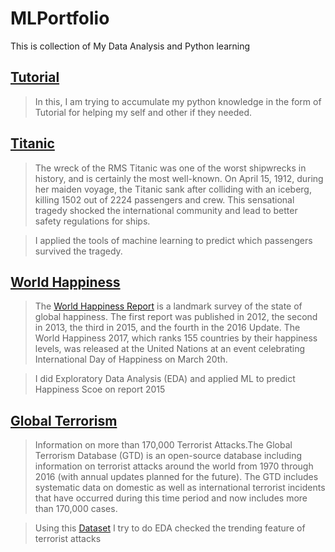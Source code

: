# MLPortfolio
This is collection of My Data Analysis and Python learning

## [Tutorial](https://github.com/Singhak/MLPortfolio/tree/master/Tutorials)

>In this, I am trying to accumulate my python knowledge in the form of Tutorial for helping my self and other if they needed.

## [Titanic](https://github.com/Singhak/MLPortfolio/tree/master/Titanic)

>The wreck of the RMS Titanic was one of the worst shipwrecks in history, and is certainly the most well-known.  On April 15, 1912, during her maiden voyage, the Titanic sank after colliding with an iceberg, killing 1502 out of 2224 passengers and crew.  This sensational tragedy shocked the international community and lead to better safety regulations for ships.

>I applied the tools of machine learning to predict which passengers survived the tragedy.

## [World Happiness](https://github.com/Singhak/MLPortfolio/tree/master/World_Happiness_Report)

>The [World Happiness Report](https://www.kaggle.com/unsdsn/world-happiness) is a landmark survey of the state of global happiness. The first report was published in 2012, the second in 2013, the third in 2015, and the fourth in the 2016 Update. The World Happiness 2017, which ranks 155 countries by their happiness levels, was released at the United Nations at an event celebrating International Day of Happiness on March 20th.

>I did  Exploratory Data Analysis (EDA) and applied ML to predict Happiness Scoe on report 2015

## [Global Terrorism](https://github.com/Singhak/MLPortfolio/tree/master/Global_Terrorism)

>Information on more than 170,000 Terrorist Attacks.The Global Terrorism Database (GTD) is an open-source database including information on terrorist attacks around the world from 1970 through 2016 (with annual updates planned for the future). The GTD includes systematic data on domestic as well as international terrorist incidents that have occurred during this time period and now includes more than 170,000 cases.

>Using this [Dataset](https://www.kaggle.com/START-UMD/gtd) I try to do EDA checked the trending feature of terrorist attacks
